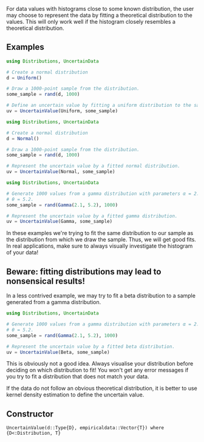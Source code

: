 For data values with histograms close to some known distribution, the user
may choose to represent the data by fitting a theoretical distribution to the
values. This will only work well if the histogram closely resembles a
theoretical distribution.


## Examples

``` julia tab="Uniform"
using Distributions, UncertainData

# Create a normal distribution
d = Uniform()

# Draw a 1000-point sample from the distribution.
some_sample = rand(d, 1000)

# Define an uncertain value by fitting a uniform distribution to the sample.
uv = UncertainValue(Uniform, some_sample)
```

``` julia tab="Normal"
using Distributions, UncertainData

# Create a normal distribution
d = Normal()

# Draw a 1000-point sample from the distribution.
some_sample = rand(d, 1000)

# Represent the uncertain value by a fitted normal distribution.
uv = UncertainValue(Normal, some_sample)
```

``` julia tab="Gamma"
using Distributions, UncertainData

# Generate 1000 values from a gamma distribution with parameters α = 2.1,
# θ = 5.2.
some_sample = rand(Gamma(2.1, 5.2), 1000)

# Represent the uncertain value by a fitted gamma distribution.
uv = UncertainValue(Gamma, some_sample)
```
In these examples we're trying to fit the same distribution to our sample
as the distribution from which we draw the sample. Thus, we will get good fits.
In real applications, make sure to always visually investigate the histogram
of your data!


## Beware: fitting distributions may lead to nonsensical results!
In a less contrived example, we may try to fit a beta distribution to a sample
generated from a gamma distribution.


``` julia
using Distributions, UncertainData

# Generate 1000 values from a gamma distribution with parameters α = 2.1,
# θ = 5.2.
some_sample = rand(Gamma(2.1, 5.2), 1000)

# Represent the uncertain value by a fitted beta distribution.
uv = UncertainValue(Beta, some_sample)
```

This is obviously not a good idea. Always visualise your distribution before
deciding on which distribution to fit! You won't get any error messages if you
try to fit a distribution that does not match your data.

If the data do not follow an obvious theoretical distribution, it is better to
use kernel density estimation to define the uncertain value.


## Constructor


```@docs
UncertainValue(d::Type{D}, empiricaldata::Vector{T}) where {D<:Distribution, T}
```
